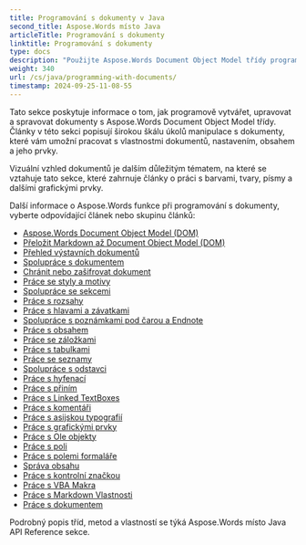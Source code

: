 ```yaml
---
title: Programování s dokumenty v Java
second_title: Aspose.Words místo Java
articleTitle: Programování s dokumenty
linktitle: Programování s dokumenty
type: docs
description: "Použijte Aspose.Words Document Object Model třídy programově vytvářet, upravovat a spravovat dokumenty s Java. Práce s vlastnostmi dokumentů, nastavením a obsahem, stejně jako s vzhledem dokumentu prostřednictvím správy barev, tvarů, písem a jiné grafiky."
weight: 340
url: /cs/java/programming-with-documents/
timestamp: 2024-09-25-11-08-55
---
```


Tato sekce poskytuje informace o tom, jak programově vytvářet, upravovat a spravovat dokumenty s Aspose.Words Document Object Model třídy. Články v této sekci popisují širokou škálu úkolů manipulace s dokumenty, které vám umožní pracovat s vlastnostmi dokumentů, nastavením, obsahem a jeho prvky.

Vizuální vzhled dokumentů je dalším důležitým tématem, na které se vztahuje tato sekce, které zahrnuje články o práci s barvami, tvary, písmy a dalšími grafickými prvky.

Další informace o Aspose.Words funkce při programování s dokumenty, vyberte odpovídající článek nebo skupinu článků:

- [Aspose.Words Document Object Model (DOM)](/words/cs/java/aspose-words-document-object-model/)
- [Přeložit Markdown až Document Object Model (DOM)](/words/cs/java/translate-markdown-to-document-object-model/)
- [Přehled výstavních dokumentů](/words/cs/java/document-builder-overview/)
- [Spolupráce s dokumentem](/words/cs/java/working-with-document/)
- [Chránit nebo zašifrovat dokument](/words/cs/java/protect-or-encrypt-a-document/)
- [Práce se styly a motivy](/words/java/working-with-styles/)
- [Spolupráce se sekcemi](/words/cs/java/working-with-sections/)
- [Práce s rozsahy](/words/cs/java/working-with-ranges/)
- [Práce s hlavami a závatkami](/words/cs/java/working-with-headers-and-footers/)
- [Spolupráce s poznámkami pod čarou a Endnote](/words/cs/java/working-with-footnote-and-endnote/)
- [Práce s obsahem](/words/cs/java/working-with-table-of-contents/)
- [Práce se záložkami](/words/cs/java/working-with-bookmarks/)
- [Práce s tabulkami](/words/cs/java/working-with-tables/)
- [Práce se seznamy](/words/cs/java/working-with-lists/)
- [Spolupráce s odstavci](/words/cs/java/working-with-paragraphs/)
- [Práce s hyfenací](/words/cs/java/working-with-hyphenation/)
- [Práce s přiním](/words/cs/java/working-with-fonts/)
- [Práce s Linked TextBoxes](/words/cs/java/working-with-linked-textboxes/)
- [Práce s komentáři](/words/cs/java/working-with-comments/)
- [Práce s asijskou typografií](/words/cs/java/working-with-asian-typography/)
- [Práce s grafickými prvky](/words/java/working-with-graphic-elements/)
- [Práce s Ole objekty](/words/cs/java/working-with-ole-objects/)
- [Práce s poli](/words/cs/java/working-with-fields/)
- [Práce s polemi formaláře](/words/cs/java/working-with-form-fields/)
- [Správa obsahu](/words/java/contents-management/)
- [Práce s kontrolní značkou](/words/cs/java/working-with-control-characters/)
- [Práce s VBA Makra](/words/cs/java/working-with-vba-macros/)
- [Práce s Markdown Vlastnosti](/words/cs/java/working-with-markdown-features/)
- [Práce s dokumentem](/words/cs/java/working-with-text-document/)

Podrobný popis tříd, metod a vlastností se týká Aspose.Words místo Java API Reference sekce.

